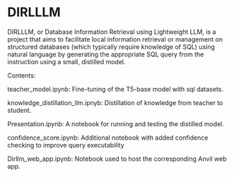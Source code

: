 # DIRLLLM

DIRLLLM, or Database Information Retrieval using Lightweight LLM, is a project that aims to facilitate local information retrieval or management on structured databases (which typically require knowledge of SQL) using natural language by generating the appropriate SQL query from the instruction using a small, distilled model.


Contents:


teacher_model.ipynb: Fine-tuning of the T5-base model with sql datasets.

knowledge_distillation_llm.ipnyb: Distillation of knowledge from teacher to student.

Presentation.ipynb: A notebook for running and testing the distilled model.

confidence_score.ipynb: Additional notebook with added confidence checking to improve query executability 

Dirllm_web_app.ipynb: Notebook used to host the corresponding Anvil web app.
